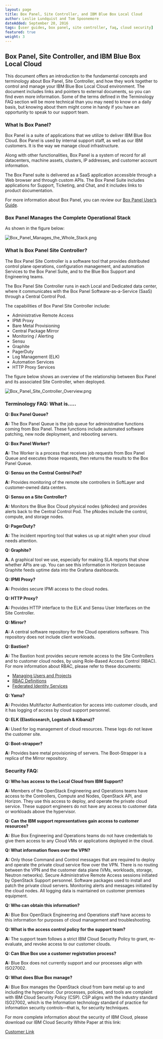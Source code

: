 ```yaml
---
layout: page
title: Box Panel, Site Controller, and IBM Blue Box Local Cloud
author: Leslie Lundquist and Tom Spoonemore
dateAdded: September 20, 2016
tags: [user guides, box panel, site controller, faq, cloud security]
featured: true
weight: 3
---
```



## Box Panel, Site Controller, and IBM Blue Box Local Cloud

This document offers an introduction to the fundamental concepts and terminology about Box Panel, Site Controller, and how they work together to control and manage your IBM Blue Box Local Cloud environment. The document includes links and pointers to external documents, so you can find even more information. Some of the terms defined in the Terminology FAQ section will be more technical than you may need to know on a daily basis, but knowing about them might come in handy if you have an opportunity to speak to our support team.

### What Is Box Panel?

Box Panel is a suite of applications that we utilize to deliver IBM Blue Box Cloud. Box Panel is used by internal support staff, as well as our IBM customers. It is the way we manage cloud infrastructure.

Along with other functionalities, Box Panel is a system of record for all datacenters, machine assets, clusters, IP addresses, and customer account information.

The Box Panel suite is delivered as a SaaS application accessible through a Web browser and through custom APIs. The Box Panel Suite includes applications for Support, Ticketing, and Chat, and it includes links to product documentation.

For more information about Box Panel, you can review our [Box Panel User’s Guide](http://ibm-blue-box-help.github.io/help-documentation/gettingstarted/userguides/Box_Panel/).


### Box Panel Manages the Complete Operational Stack

As shown in the figure below: 

![Box_Panel_Manages_the_Whole_Stack.png]({{site.baseurl}}/img/Box_Panel_Manages_the_Whole_Stack.png)

### What Is Box Panel Site Controller?

The Box Panel Site Controller is a software tool that provides distributed control plane operations, configuration management, and automation Services to the Box Panel Suite, and to the Blue Box Support and Engineering teams.

The Box Panel Site Controller runs in each Local and Dedicated data center, where it communicates with the Box Panel Software-as-a-Service (SaaS) through a Central Control Pod.

The capabilities of Box Panel Site Controller include:

 * Administrative Remote Access
 * IPMI Proxy
 * Bare Metal Provisioning
 * Central Package Mirror
 * Monitoring / Alerting
 * Sensu
 * Graphite
 * PagerDuty
 * Log Management (ELK)
 * Automation Services
 * HTTP Proxy Services
 
The figure below shows an overview of the relationship between Box Panel and its associated Site Controller, when deployed.

![Box_Panel_Site_Controller_Overview.png]({{site.baseurl}}/img/Box_Panel_Site_Controller_Overview.png)

### Terminology FAQ: What is.....

**Q: Box Panel Queue?**

**A:** The Box Panel Queue is the job queue for administrative functions coming from Box Panel.
These functions include automated software patching, new node deployment, and rebooting servers.

**Q: Box Panel Worker?**

**A:** The Worker is a process that receives job requests from Box Panel Queue and executes those requests, then returns the results to the Box Panel Queue.

**Q: Sensu on the Central Control Pod?**

**A:** Provides monitoring of the remote site controllers in SoftLayer and customer-owned
data centers.

**Q: Sensu on a Site Controller?**

**A:** Monitors the Blue Box Cloud physical nodes (pNodes) and provides alerts back to the Central Control Pod. The pNodes include the control, compute, and storage nodes.

**Q: PagerDuty?** 

**A:** The incident reporting tool that wakes us up at night when your cloud needs attention.

**Q: Graphite?** 

**A.** A graphical tool we use, especially for making SLA reports that show whether APIs are up. You can see this information in Horizon because Graphite feeds uptime data into the Grafana dashboards.

**Q: IPMI Proxy?**

**A:** Provides secure IPMI access to the cloud nodes.

**Q: HTTP Proxy?**

**A:** Provides HTTP interface to the ELK and Sensu User Interfaces on the Site Controller.

**Q: Mirror?**

**A:** A central software repository for the Cloud operations software. This repository does not include client workloads.

**Q: Bastion?**

**A:** The Bastion host provides secure remote access to the Site Controllers and to customer cloud nodes, by using Role-Based Access Control (RBAC). For more information about RBAC, please refer to these documents:

 * [Managing Users and Projects](http://ibm-blue-box-help.github.io/help-documentation/keystone/Managing_Users_and_Projects/)
 * [RBAC Definitions](http://ibm-blue-box-help.github.io/help-documentation/keystone/RBAC_Definitions/)
 * [Federated Identity Services](http://ibm-blue-box-help.github.io/help-documentation/keystone/k2k-federation/)

**Q: Yama?**

**A:** Provides Multifactor Authentication for access into customer clouds, and it has logging of access by cloud support personnel.

**Q: ELK (Elasticsearch, Logstash & Kibana)?**

**A:** Used for log management of cloud resources. These logs do not leave the customer site.

**Q: Boot-strapper?**

**A:** Provides bare metal provisioning of servers. The Boot-Strapper is a replica of the Mirror repository.

### Security FAQ:

**Q: Who has access to the Local Cloud from IBM Support?**

**A:** Members of the OpenStack Engineering and Operations teams have access to the Controllers, Compute and Nodes, OpenStack API, and Horizon. They use this access to deploy, and operate the private cloud service. These support engineers do not have any access to customer data or workloads above the hypervisor.

**Q: Can the IBM support representatives gain access to customer resources?**

**A:** Blue Box Engineering and Operations teams do not have credentials to give them access to any Cloud VMs or applications deployed in the cloud.

**Q: What information flows over the VPN?**

**A:** Only those Command and Control messages that are required to deploy and operate the private cloud service flow over the VPN. There is no routing between the VPN and the customer data plane (VMs, workloads, storage, Neutron networks). Secure Administrative Remote Access sessions initiated by OpenStack Support personnel. Software packages used to install and patch the private cloud servers. Monitoring alerts and messages initiated by the cloud nodes. All logging data is maintained on customer premises equipment.

**Q: Who can obtain this information?**

**A:** Blue Box OpenStack Engineering and Operations staff have access to this information for purposes of cloud management and troubleshooting.

**Q: What is the access control policy for the support team?**

**A:** The support team follows a strict IBM Cloud Security Policy to grant, re-evaluate, and revoke access to our customer clouds.

**Q: Can Blue Box use a customer registration process?**

**A:** Blue Box does not currently support and our processes align with ISO27002.

**Q: What does Blue Box manage?**

**A:** Blue Box manages the OpenStack cloud from bare metal up to and including the hypervisor. Our processes, policies, and tools are complaint with IBM Cloud Security Policy (CSP). CSP aligns with the industry standard ISO27002, which is the Information technology standard of practice for information security controls—that is, for security techniques.

For more complete information about the security of IBM Cloud, please download our IBM Cloud Security White Paper at this link:

[Customer Link](https://www.blueboxcloud.com/resources/downloads/security-whitepaper)
